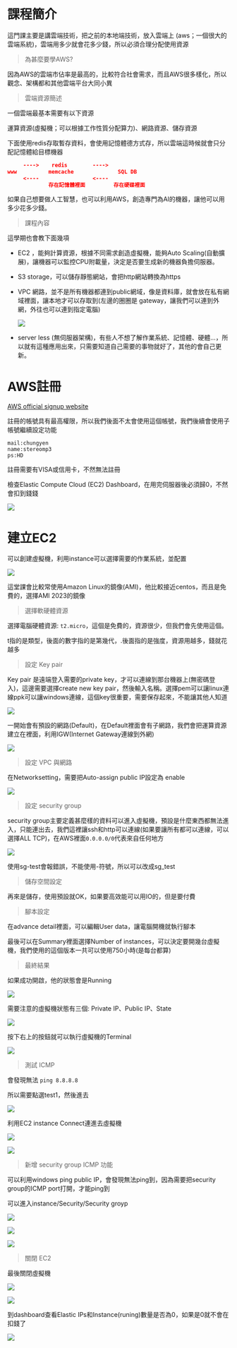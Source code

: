 # 課程簡介

這門課主要是講雲端技術，把之前的本地端技術，放入雲端上 (aws；一個很大的雲端系統)，雲端用多少就會花多少錢，所以必須合理分配使用資源



> 為甚麼要學AWS?

因為AWS的雲端市佔率是最高的，比較符合社會需求，而且AWS很多樣化，所以觀念、架構都和其他雲端平台大同小異



> 雲端資源簡述

一個雲端最基本需要有以下資源

運算資源(虛擬機；可以根據工作性質分配算力)、網路資源、儲存資源



下面使用redis存取暫存資料，會使用記憶體德方式存，所以雲端這時候就會只分配記憶體給目標機器

```json
     ---->    redis        ----> 
www          memcache              SQL DB
     <----                 <---- 
             存在記憶體裡面         存在硬碟裡面
```



如果自己想要做人工智慧，也可以利用AWS，創造專門為AI的機器，讓他可以用多少花多少錢。



> 課程內容

這學期也會教下面幾項

* EC2 ，能夠計算資源，根據不同需求創造虛擬機，能夠Auto Scaling(自動擴展)，讓機器可以監控CPU附載量，決定是否要生成新的機器負擔伺服器。

* S3 storage，可以儲存靜態網站，會把http網站轉換為https

* VPC 網路，並不是所有機器都連到public網域，像是資料庫，就會放在私有網域裡面，讓本地才可以存取到(左邊的圈圈是 gateway，讓我們可以連到外網，外往也可以連到指定電腦)

  ![](picture/VPC.png)

* server less (無伺服器架構)，有些人不想了解作業系統、記憶體、硬體...，所以就有這種應用出來，只需要知道自己需要的事物就好了，其他的會自己更新。





# AWS註冊

[AWS official signup website](https://portal.aws.amazon.com/billing/signup?refid=em_127222&redirect_url=https%3A%2F%2Faws.amazon.com%2Fregistration-confirmation&language=zh_tw#/start/email)

註冊的帳號具有最高權限，所以我們後面不太會使用這個帳號，我們後續會使用子帳號繼續設定功能

```
mail:chungyen
name:stereomp3
ps:HD
```

註冊需要有VISA或信用卡，不然無法註冊





檢查Elastic Compute Cloud (EC2) Dashboard，在用完伺服器後必須歸0，不然會扣到錢錢

![](picture/EC2Dashboard.jpg)



# 建立EC2

可以創建虛擬機，利用instance可以選擇需要的作業系統，並配置

![](picture/EC2Instance.jpg)

這堂課會比較常使用Amazon Linux的鏡像(AMI)，他比較接近centos，而且是免費的，選擇AMI 2023的鏡像



> 選擇軟硬體資源

選擇電腦硬體資源: `t2.micro`，這個是免費的，資源很少，但我們會先使用這個。

t指的是類型，後面的數字指的是第幾代，.後面指的是強度，資源用越多，錢就花越多



> 設定 Key pair

Key pair 是遠端登入需要的private key，才可以連線到那台機器上(無密碼登入)，這邊需要選擇create new key pair，然後輸入名稱。選擇pem可以讓linux連線ppk可以讓windows連線，這個key很重要，需要保存起來，不能讓其他人知道

![](picture/AWSkeyPair.jpg)





一開始會有預設的網路(Default)，在Default裡面會有子網路，我們會把運算資源建立在裡面，利用IGW(Internet Gateway連線到外網)

![](picture/VPCConnection.png)

> 設定 VPC 與網路

在Networksetting，需要把Auto-assign public IP設定為 enable

![](picture/AWSnetworksetting.jpg)



> 設定 security group

security group主要定義甚麼樣的資料可以進入虛擬機，預設是什麼東西都無法進入，只能連出去，我們這裡讓ssh和http可以連線(如果要讓所有都可以連線，可以選擇ALL TCP)，在AWS裡面`0.0.0.0/0`代表來自任何地方

![](picture/AWSnetworksetting02.jpg)

使用sg-test會報錯誤，不能使用-符號，所以可以改成sg_test



> 儲存空間設定

再來是儲存，使用預設就OK，如果要高效能可以用IO的，但是要付費



> 腳本設定

在advance detail裡面，可以編輯User data，讓電腦開機就執行腳本

最後可以在Summary裡面選擇Number of instances，可以決定要開幾台虛擬機，我們使用的這個版本一共可以使用750小時(是每台都算)



> 最終結果

如果成功開啟，他的狀態會是Running

![](picture/EC2InstanceRun.jpg)

需要注意的虛擬機狀態有三個: Private IP、Public IP、State

![](picture/EC2InstanceRun02.jpg)

按下右上的按鈕就可以執行虛擬機的Terminal

![](picture/EC2InstanceRun03.jpg)



> 測試 ICMP

會發現無法 `ping 8.8.8.8`

所以需要點選test1，然後進去

![](picture/EC2InstanceRun04.jpg)

利用EC2 instance Connect連進去虛擬機

![](picture/EC2InstanceRun05.jpg)

![](picture/EC2InstanceRun06.jpg)



> 新增 security group ICMP 功能

可以利用windows ping public IP，會發現無法ping到，因為需要把security group的ICMP port打開，才能ping到

可以進入instance/Security/Security groyp

![](picture/EC2InstanceSecurity.jpg)

![](picture/EC2InstanceSecurity02.jpg)

![](picture/EC2InstanceSecurity03.jpg)



> 關閉 EC2

最後關閉虛擬機

![](picture/EC2InstanceTerminate.jpg)

![](picture/instanceTerminate02.png)





到dashboard查看Elastic IPs和Instance(runing)數量是否為0，如果是0就不會在扣錢了

![](picture/EC2InstanceTerminate02.jpg)
